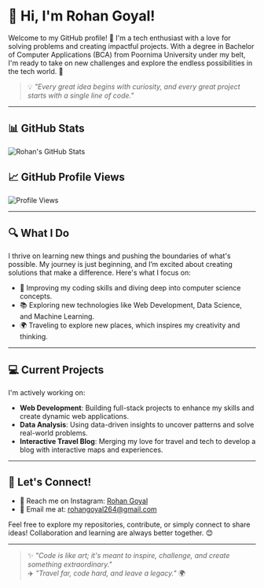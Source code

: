 # 👋 Hi, I'm Rohan Goyal!

Welcome to my GitHub profile! 🚀 I'm a tech enthusiast with a love for solving problems and creating impactful projects. With a degree in Bachelor of Computer Applications (BCA) from Poornima University under my belt, I'm ready to take on new challenges and explore the endless possibilities in the tech world. 🌟

> 💡 *"Every great idea begins with curiosity, and every great project starts with a single line of code."*  

---

## 📊 GitHub Stats
![Rohan's GitHub Stats](https://github-readme-stats.vercel.app/api?username=37rohan&show_icons=true&count_private=true&hide=prs&theme=radical)

## 📈 GitHub Profile Views
![Profile Views](https://komarev.com/ghpvc/?username=37rohan&color=brightgreen)

---

## 🔍 What I Do
I thrive on learning new things and pushing the boundaries of what's possible. My journey is just beginning, and I’m excited about creating solutions that make a difference. Here's what I focus on:

- 🌱 Improving my coding skills and diving deep into computer science concepts.
- 📚 Exploring new technologies like Web Development, Data Science, and Machine Learning.
- 🌍 Traveling to explore new places, which inspires my creativity and thinking.

---

## 💻 Current Projects
I'm actively working on:
- **Web Development**: Building full-stack projects to enhance my skills and create dynamic web applications.
- **Data Analysis**: Using data-driven insights to uncover patterns and solve real-world problems.
- **Interactive Travel Blog**: Merging my love for travel and tech to develop a blog with interactive maps and experiences.

---

## 💬 Let's Connect!
- 📱 Reach me on Instagram: [Rohan Goyal](https://www.instagram.com/rohan_agarwal_37/)
- 📩 Email me at: [rohangoyal264@gmail.com](mailto:rohangoyal264@gmail.com)

Feel free to explore my repositories, contribute, or simply connect to share ideas! Collaboration and learning are always better together. 😊

---

> ✨ *"Code is like art; it's meant to inspire, challenge, and create something extraordinary."*  
> ✈️ *"Travel far, code hard, and leave a legacy."* 🌍
